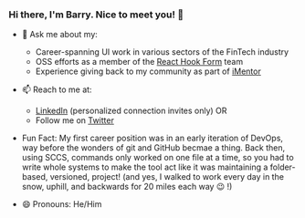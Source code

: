### Hi there, I'm Barry.  Nice to meet you! 👋

- 💬 Ask me about my:
  - Career-spanning UI work in various sectors of the FinTech industry
  - OSS efforts as a member of the [React Hook Form](https://github.com/react-hook-form/react-hook-form) team
  - Experience giving back to my community as part of [iMentor](https://imentor.org/)

- 📫 Reach to me at:
  - [LinkedIn](https://www.linkedin.com/in/barrymay/) (personalized connection invites only) OR
  - Follow me on [Twitter](https://twitter.com/Barry_A_May)

- Fun Fact: My first career position was in an early iteration of DevOps, way before the wonders of git and GitHub becmae a thing.   Back then, using SCCS, commands only worked on one file at a time, so you had to write whole systems to make the tool act like it was maintaining a folder-based, versioned, project! (and yes, I walked to work every day in the snow, uphill, and backwards for 20 miles each way 😉 !) 

- 😄 Pronouns: He/Him

<!--
**barrymay/barrymay** is a ✨ _special_ ✨ repository because its `README.md` (this file) appears on your GitHub profile.

Here are some ideas to get you started:

- 🔭 I’m currently working on ...
- 🌱 I’m currently learning ...
- 👯 I’m looking to collaborate on ...
- 🤔 I’m looking for help with ...
- ⚡ Fun fact: ...
-->
